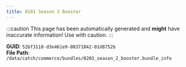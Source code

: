 ```yaml
---
title: 0201 Season 2 Booster
---
```


:::caution
This page has been automatically generated and **might** have inaccurate information!
Use with caution.
:::

**GUID**: `52bf3118-d3e461e9-08371842-01d8752b`  
**File Path**: `/data/catch/commerce/bundles/0201_season_2_booster.bundle_info`
